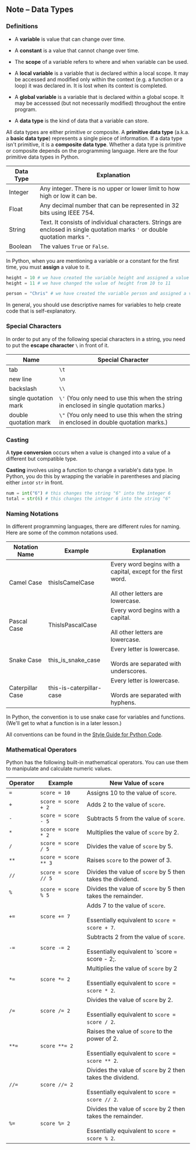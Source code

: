 ## Note – Data Types

### Definitions

* A **variable** is value that can change over time. 

* A **constant** is a value that cannot change over time. 

* The **scope** of a variable refers to where and when variable can be used.

* A **local variable** is a variable that is declared within a local scope. It may be accessed and modified only within the context (e.g. a function or a loop) it was declared in. It is lost when its context is completed.

* A **global variable** is a variable that is declared within a global scope. It may be accesssed (but not necessarily modified) throughout the entire program.

* A **data type** is the kind of data that a variable can store.

All data types are either primitive or composite. A **primitive data type** (a.k.a. a **basic data type**) represents a single piece of information. If a data type isn't primitive, it is a **composite data type**. Whether a data type is primitive or composite depends on the programming language. Here are the four primitive data types in Python. 

| Data Type | Explanation                                                  |
| --------- | ------------------------------------------------------------ |
| Integer   | Any integer. There is no upper or lower limit to how high or low it can be. |
| Float     | Any decimal number that can be represented in 32 bits using IEEE 754. |
| String    | Text.  It consists of individual characters. Strings are enclosed in single quotation marks `'` or double quotation marks `"`. |
| Boolean   | The values `True` or `False`.                                |

In Python, when you are mentioning a variable or a constant for the first time, you must **assign** a value to it.

```python
height = 10 # we have created the variable height and assigned a value of 10 to it
height = 11 # we have changed the value of height from 10 to 11

person = "Chris" # we have created the variable person and assigned a value of "Chris" to it
```
In general, you should use descriptive names for variables to help create code that is self-explanatory.

### Special Characters

In order to put any of the following special characters in a string, you need to put the **escape character** ``\`` in front of it.

| Name                  | Special Character                                            |
| --------------------- | ------------------------------------------------------------ |
| tab                   | `\t`                                                         |
| new line              | `\n`                                                         |
| backslash             | `\\`                                                         |
| single quotation mark | `\'` (You only need to use this when the string in enclosed in single quotation marks.) |
| double quotation mark | `\"` (You only need to use this when the string in enclosed in double quotation marks.) |

### Casting

A **type conversion** occurs when a value is changed into a value of a different but compatible type. 

**Casting** involves using a function to change a variable's data type. In Python, you do this by wrapping the variable in parentheses and placing either `int`or `str` in front.

```python
num = int("6") # this changes the string "6" into the integer 6
total = str(6) # this changes the integer 6 into the string "6"
```

### Naming Notations

In different programming languages, there are different rules for naming. Here are some of the common notations used.

| Notation Name    | Example                  | Explanation                                                  |
| ---------------- | ------------------------ | ------------------------------------------------------------ |
| Camel Case       | thisIsCamelCase          | Every word begins with a capital, except for the first word.<br/><br/>All other letters are lowercase. |
| Pascal Case      | ThisIsPascalCase         | Every word begins with a capital.<br/><br/>All other letters are lowercase. |
| Snake Case       | this_is_snake_case       | Every letter is lowercase.<br/><br/>Words are separated with underscores. |
| Caterpillar Case | this-is-caterpillar-case | Every letter is lowercase.<br/><br/>Words are separated with hyphens. |

In Python, the convention is to use snake case for variables and functions. (We'll get to what a function is in a later lesson.)

All conventions can be found in the [Style Guide for Python Code](https://www.python.org/dev/peps/pep-0008).

### Mathematical Operators

Python has the following built-in mathematical operators. You can use them to manipulate and calculate numeric values.

| Operator | Example              | New Value of `score`                                         |
| -------- | -------------------- | ------------------------------------------------------------ |
| `=`      | `score = 10`         | Assigns 10 to the value of `score`.                          |
| `+`      | `score = score + 2`  | Adds 2 to the value of `score`.                              |
| `-`      | `score = score - 5`  | Subtracts 5 from the value of `score`.                       |
| `*`      | `score = score * 2`  | Multiplies the value of `score` by 2.                        |
| `/`     | `score = score / 5` | Divides the value of `score` by 5.                           |
| `**`     | `score = score ** 3` | Raises `score` to the power of 3.                            |
| `//`      | `score = score // 5`  | Divides the value of `score` by 5 then takes the dividend.   |
| `%`      | `score = score % 5`  | Divides the value of `score` by 5 then takes the remainder.  |
| `+=`     | `score += 7`         | Adds 7 to the value of `score`.<br><br/>Essentially equivalent to `score = score + 7`. |
| `-=`     | `score -= 2`         | Subtracts 2 from the value of `score`.<br><br/>Essentially equivalent to `score = score - 2;. |
| `*=`     | `score *= 2`         | Multiplies the value of `score` by 2<br><br/> Essentially equivalent to `score = score * 2`. |
| `/=`    | `score /= 2`        | Divides the value of `score` by 2.<br><br/>Essentially equivalent to `score = score / 2`. |
| `**=`    | `score **= 2`        | Raises the value of `score` to the power of 2.<br><br/>Essentially equivalent to `score = score ** 2`. |
| `//=`     | `score //= 2`         | Divides the value of `score` by 2 then takes the dividend.<br><br/>Essentially equivalent to `score = score // 2`. |
| `%=`     | `score %= 2`         | Divides the value of `score` by 2 then takes the remainder.<br><br/>Essentially equivalent to `score = score % 2`. |
